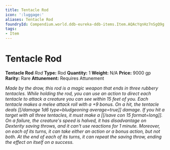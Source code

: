 ```yaml
---
title: Tentacle Rod
icon: ':luggage:'
aliases: Tentacle Rod
foundryId: Compendium.world.ddb-eureka-ddb-items.Item.AQAcYqnHz7nSgQ9g
tags:
- Item
---
```


# Tentacle Rod

**Tentacle Rod**
_Rod_
**Type:** Rod
**Quantity:** 1
**Weight:** N/A
**Price:** 9000 gp
**Rarity:** Rare
**Attunement:** Requires Attunement

*Made by the drow, this rod is a magic weapon that ends in three rubbery tentacles. While holding the rod, you can use an action to direct each tentacle to attack a creature you can see within 15 feet of you. Each tentacle makes a melee attack roll with a +9 bonus. On a hit, the tentacle deals  [[/damage 1d6 type=bludgeoning average=true]] damage. If you hit a target with all three tentacles, it must make a [[/save con 15 format=long]]. On a failure, the creature's speed is halved, it has disadvantage on Dexterity saving throws, and it can't use reactions for 1 minute. Moreover, on each of its turns, it can take either an action or a bonus action, but not both. At the end of each of its turns, it can repeat the saving throw, ending the effect on itself on a success.*